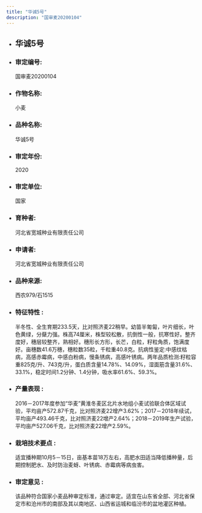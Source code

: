 ```yaml
---
title: "华诚5号"
description: "国审麦20200104"
---
```

* ## 华诚5号
* ###  审定编号:  
   国审麦20200104

*  ### 作物名称:  
   小麦

*   ###  品种名称: 
    华诚5号

*   ### 审定年份: 
    2020

*   ### 审定单位:  
    国家

*   ### 育种者:  
    河北省宽城种业有限责任公司

*   ### 申请者:  
    河北省宽城种业有限责任公司

*   ### 品种来源:  
    西农979/石1515

*   ### 特征特性 : 
    半冬性、全生育期233.5天，比对照济麦22稍早。幼苗半匍匐，叶片细长，叶色黄绿，分蘖力强。株高74厘米，株型较松散，抗倒性一般，抗寒性好。整齐度好，穗层较整齐，熟相好。穗形长方形，长芒，白粒，籽粒角质，饱满度好。亩穗数41.6万穗，穗粒数35粒，千粒重40.8克。抗病性鉴定:中感纹枯病，高感赤霉病，中感白粉病，慢条锈病，高感叶锈病。两年品质检测:籽粒容重825克/升、743克/升，蛋白质含量14.78%、14.09%，湿面筋含量31.6%、33.1%，稳定时间1.2分钟、1.4分钟，吸水率61.6%、59.3%。

*   ### 产量表现 : 
    2016－2017年度参加“华麦”黄淮冬麦区北片水地组小麦试验联合体区域试验，平均亩产572.87千克，比对照济麦22增产3.62%；2017－2018年续试，平均亩产493.46千克，比对照济麦22增产2.64%；2018－2019年生产试验，平均亩产527.06千克，比对照济麦22增产2.59%。

*   ### 栽培技术要点 : 
    适宜播种期10月5－15日，亩基本苗18万左右，高肥水田适当降低播种量，后期控制肥水、及时防治麦蚜、叶锈病、赤霉病等病虫害。

*   ### 审定意见 : 
    该品种符合国家小麦品种审定标准，通过审定。适宜在山东省全部、河北省保定市和沧州市的南部及其以南地区、山西省运城和临汾市的盆地灌区种植。

